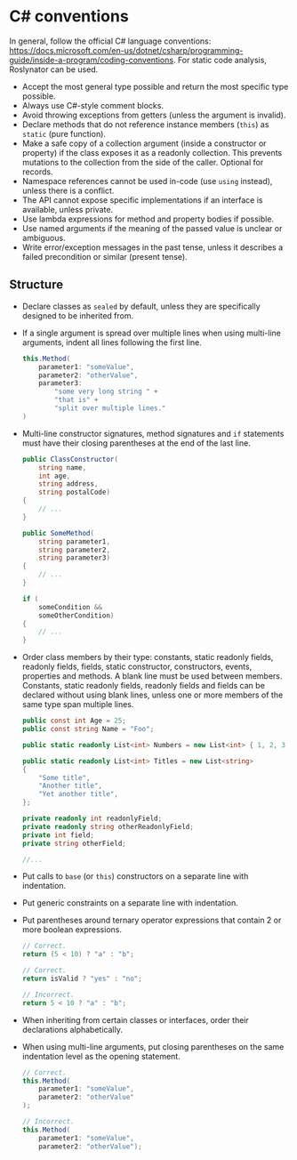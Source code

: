 # C# conventions

In general, follow the official C# language conventions: <https://docs.microsoft.com/en-us/dotnet/csharp/programming-guide/inside-a-program/coding-conventions>. For static code analysis, Roslynator can be used.

- Accept the most general type possible and return the most specific type possible.
- Always use C#-style comment blocks.
- Avoid throwing exceptions from getters (unless the argument is invalid).
- Declare methods that do not reference instance members (`this`) as `static` (pure function).
- Make a safe copy of a collection argument (inside a constructor or property) if the class exposes it as a readonly collection. This prevents mutations to the collection from the side of the caller. Optional for records.
- Namespace references cannot be used in-code (use `using` instead), unless there is a conflict.
- The API cannot expose specific implementations if an interface is available, unless private.
- Use lambda expressions for method and property bodies if possible.
- Use named arguments if the meaning of the passed value is unclear or ambiguous.
- Write error/exception messages in the past tense, unless it describes a failed precondition or similar (present tense).

## Structure

- Declare classes as `sealed` by default, unless they are specifically designed to be inherited from.

- If a single argument is spread over multiple lines when using multi-line arguments, indent all lines following the first line.

    ```cs
    this.Method(
        parameter1: "someValue",
        parameter2: "otherValue",
        parameter3:
            "some very long string " +
            "that is" +
            "split over multiple lines."
    )
    ```

- Multi-line constructor signatures, method signatures and `if` statements must have their closing parentheses at the end of the last line.

    ```cs
    public ClassConstructor(
        string name,
        int age,
        string address,
        string postalCode)
    {
        // ...
    }

    public SomeMethod(
        string parameter1,
        string parameter2,
        string parameter3)
    {
        // ...
    }

    if (
        someCondition &&
        someOtherCondition)
    {
        // ...
    }
    ```

- Order class members by their type: constants, static readonly fields, readonly fields, fields, static constructor, constructors, events, properties and methods. A blank line must be used between members. Constants, static readonly fields, readonly fields and fields can be declared without using blank lines, unless one or more members of the same type span multiple lines.

    ```cs
    public const int Age = 25;
    public const string Name = "Foo";

    public static readonly List<int> Numbers = new List<int> { 1, 2, 3 };

    public static readonly List<int> Titles = new List<string>
    {
        "Some title",
        "Another title",
        "Yet another title",
    };

    private readonly int readonlyField;
    private readonly string otherReadonlyField;
    private int field;
    private string otherField;

    //...
    ```

- Put calls to `base` (or `this`) constructors on a separate line with indentation.

- Put generic constraints on a separate line with indentation.

- Put parentheses around ternary operator expressions that contain 2 or more boolean expressions.

    ```cs
    // Correct.
    return (5 < 10) ? "a" : "b";

    // Correct.
    return isValid ? "yes" : "no";

    // Incorrect.
    return 5 < 10 ? "a" : "b";
    ```

- When inheriting from certain classes or interfaces, order their declarations alphabetically.

- When using multi-line arguments, put closing parentheses on the same indentation level as the opening statement.

    ```cs
    // Correct.
    this.Method(
        parameter1: "someValue",
        parameter2: "otherValue"
    );

    // Incorrect.
    this.Method(
        parameter1: "someValue",
        parameter2: "otherValue");
    ```
